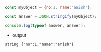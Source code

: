 
```js
const myObject = {no:1, name:"anish"};

const answer = JSON.stringify(myObject);

console.log(typeof answer, answer);
```

- output

``string {"no":1,"name":"anish"}``